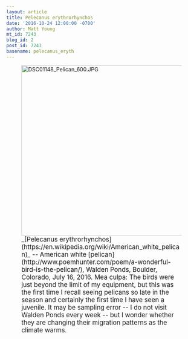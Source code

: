 ```yaml
---
layout: article
title: Pelecanus erythrorhynchos
date: '2016-10-24 12:00:00 -0700'
author: Matt Young
mt_id: 7243
blog_id: 2
post_id: 7243
basename: pelecanus_eryth
---
```

<figure>
<img src="{{ site.baseurl }}/uploads/2016/DSC01148_Pelican_600.JPG" alt="DSC01148_Pelican_600.JPG" width="600" height="450" />
<figcaption markdown="span">
<big>_[Pelecanus erythrorhynchos](https://en.wikipedia.org/wiki/American_white_pelican)_ -- American white [pelican](http://www.poemhunter.com/poem/a-wonderful-bird-is-the-pelican/), Walden Ponds, Boulder, Colorado, July 16, 2016. Mea culpa: The birds were just beyond the limit of my equipment, but this was the first time I recall seeing pelicans so late in the season and certainly the first time I have seen a juvenile. It may be sampling error -- I do not visit Walden Ponds every week -- but I wonder whether they are changing their migration patterns as the climate warms.</big>

</figcaption>
</figure>

